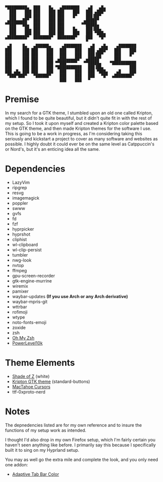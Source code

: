 ```ascii
▀█████████▄  ███    █▄   ▄████████    ▄█   ▄█▄              
  ███    ███ ███    ███ ███    ███   ███ ▄███▀              
  ███    ███ ███    ███ ███    █▀    ███▐██▀                
 ▄███▄▄▄██▀  ███    ███ ███         ▄█████▀                 
▀▀███▀▀▀██▄  ███    ███ ███        ▀▀█████▄                 
  ███    ██▄ ███    ███ ███    █▄    ███▐██▄                
  ███    ███ ███    ███ ███    ███   ███ ▀███▄              
▄█████████▀  ████████▀  ████████▀    ███   ▀█▀              
                                     ▀                      
 ▄█     █▄   ▄██████▄     ▄████████    ▄█   ▄█▄    ▄████████
███     ███ ███    ███   ███    ███   ███ ▄███▀   ███    ███
███     ███ ███    ███   ███    ███   ███▐██▀     ███    █▀ 
███     ███ ███    ███  ▄███▄▄▄▄██▀  ▄█████▀      ███       
███     ███ ███    ███ ▀▀███▀▀▀▀▀   ▀▀█████▄    ▀███████████
███     ███ ███    ███ ▀███████████   ███▐██▄            ███
███ ▄█▄ ███ ███    ███   ███    ███   ███ ▀███▄    ▄█    ███
 ▀███▀███▀   ▀██████▀    ███    ███   ███   ▀█▀  ▄████████▀ 
                         ███    ███   ▀                     
```

# Premise
In my search for a GTK theme, I stumbled upon an old one called Kripton, which I found to be quite beautiful, but it didn't quite fit in with the rest of my setup. So I took it upon myself and created a Kripton color palette based on the GTK theme, and then made Kripton themes for the software I use. This is going to be a work in progress, as I'm considering taking this seriously and kickstart a project to cover as many software and websites as possible. I highly doubt it could ever be on the same level as Catppuccin's or Nord's, but it's an enticing idea all the same.

# Dependencies
- LazyVim
- ripgrep
- resvg
- imagemagick
- poppler
- swww
- gvfs
- fd
- fzf
- hyprpicker
- hyprshot
- cliphist
- wl-clipboard
- wl-clip-persist
- tumbler
- nwg-look
- nvtop
- ffmpeg
- gpu-screen-recorder
- gtk-engine-murrine
- wiremix
- pamixer
- waybar-updates __(If you use Arch or any Arch derivative)__
- waybar-mpris-git
- wttrbar
- rofimoji
- wtype
- noto-fonts-emoji
- zoxide
- zsh
- [Oh My Zsh](https://ohmyz.sh/)
- [PowerLevel10k](https://github.com/romkatv/powerlevel10k)

# Theme Elements
- [Shade of Z](https://www.gnome-look.org/p/1516492) (white)
- [Kripton GTK theme](https://www.gnome-look.org/s/Gnome/p/1365372/) (standard-buttons)
- [MacTahoe Cursors](https://www.gnome-look.org/p/2305688)
- ttf-0xproto-nerd

# Notes
The depnedencies listed are for my own reference and to insure the functions of my setup work as intended.

I thought I'd also drop in my own Firefox setup, which I'm fairly certain you haven't seen anything like before. I primarily say this because I specifically built it to sing on my Hyprland setup.

You may as well go the extra mile and complete the look, and you only need one addon:

- [Adaptive Tab Bar Color](https://addons.mozilla.org/en-US/firefox/addon/adaptive-tab-bar-colour/)
